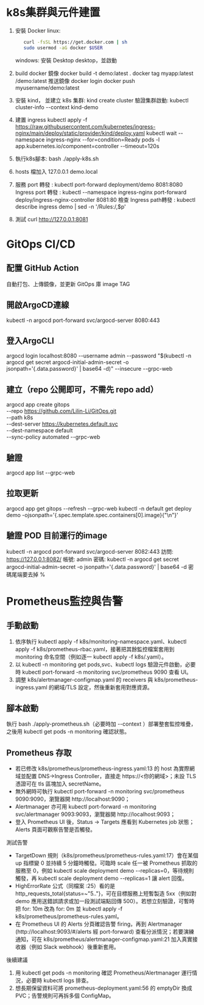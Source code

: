 # k8s集群與元件建置

1. 安裝 Docker
   linux:

   ```bash
      curl -fsSL https://get.docker.com | sh
      sudo usermod -aG docker $USER
   ```

   windows: 安裝 Desktop desktop，並啟動
2. build docker 鏡像
   docker build -t demo:latest .
   docker tag myapp:latest <dockerhub-username>/demo:latest
   推送鏡像
   docker login
   docker push myusername/demo:latest
3. 安裝 kind，
   並建立 k8s 集群: kind create cluster
   驗證集群啟動: kubectl cluster-info --context kind-demo
4. 建置 ingress
   kubectl apply -f https://raw.githubusercontent.com/kubernetes/ingress-nginx/main/deploy/static/provider/kind/deploy.yaml
   kubectl wait --namespace ingress-nginx --for=condition=Ready pods -l app.kubernetes.io/component=controller --timeout=120s
5. 執行k8s腳本:
   bash ./apply-k8s.sh
6. hosts 檔加入
   127.0.0.1 demo.local
7. 服務 port 轉發 : kubectl port-forward deployment/demo 8081:8080
   Ingress port 轉發 : kubectl --namespace ingress-nginx port-forward deploy/ingress-nginx-controller 8081:80
   檢查 Ingress path轉發 : kubectl describe ingress demo | sed -n '/Rules:/,$p'
8. 測試 curl http://127.0.0.1:8081

# GitOps CI/CD

## 配置 GitHub Action

自動打包、上傳鏡像，並更新 GitOps 庫 image TAG

## 開啟ArgoCD連線

kubectl -n argocd port-forward svc/argocd-server 8080:443

## 登入ArgoCLI

argocd login localhost:8080 --username admin
--password "$(kubectl -n argocd get secret argocd-initial-admin-secret -o jsonpath='{.data.password}' | base64 -d)"
--insecure --grpc-web

## 建立（repo 公開即可，不需先 repo add）

argocd app create gitops \
  --repo https://github.com/Lilin-Li/GitOps.git \
  --path k8s \
  --dest-server https://kubernetes.default.svc \
  --dest-namespace default \
  --sync-policy automated --grpc-web

## 驗證
argocd app list --grpc-web
## 拉取更新
argocd app get gitops --refresh --grpc-web
kubectl -n default get deploy demo -ojsonpath='{.spec.template.spec.containers[0].image}{"\n"}'

## 驗證 POD 目前運行的image
kubectl -n argocd port-forward svc/argocd-server 8082:443
訪問: https://127.0.0.1:8082/
帳號: admin
密碼: kubectl -n argocd get secret argocd-initial-admin-secret -o jsonpath='{.data.password}' | base64 -d
密碼尾端要去掉 %


# Prometheus監控與告警

## 手動啟動
  1. 依序執行 kubectl apply -f k8s/monitoring-namespace.yaml、kubectl apply -f k8s/prometheus-rbac.yaml，接著把其餘監控檔案套用到 monitoring 命名空間（例如逐一 kubectl apply -f k8s/<file>.yaml）。                                                                                                                                        
  2. 以 kubectl -n monitoring get pods,svc、kubectl logs 驗證元件啟動，必要時 kubectl port-forward -n monitoring svc/prometheus 9090 查看 UI。                                                                                                                                                                                              
  3. 調整 k8s/alertmanager-configmap.yaml 的 receivers 與 k8s/prometheus-ingress.yaml 的網域/TLS 設定，然後重新套用對應資源。

## 腳本啟動
執行 bash ./apply-prometheus.sh（必要時加 --context <your-context>）部署整套監控堆疊，之後用 kubectl get pods -n monitoring 確認狀態。


## Prometheus 存取                                                                                                                                                                                                                                                                                                                           
                                                                                                                                                                                                                                                                                                                                            
  - 若已修改 k8s/prometheus/prometheus-ingress.yaml:13 的 host 為實際網域並配置 DNS→Ingress Controller，直接走 https://<你的網域>；未設 TLS 憑證可在 tls 區塊加入 secretName。                                                                                                                                                              
  - 無外網時可執行 kubectl port-forward -n monitoring svc/prometheus 9090:9090，瀏覽器開 http://localhost:9090；
  - Alertmanager 亦可用 kubectl port-forward -n monitoring svc/alertmanager 9093:9093，瀏覽器開 http://localhost:9093；                                                                                                                                         
  - 登入 Prometheus UI 後，Status → Targets 應看到 Kubernetes job 狀態；Alerts 頁面可觀察告警是否觸發。                                                                                                                                                                                                                                     
                                                                                                                                                                                                                                                                                                                                            
  測試告警                                                                                                                                                                                                                                                                                                                                  
                                                                                                                                                                                                                                                                                                                                            
  - TargetDown 規則（k8s/prometheus/prometheus-rules.yaml:17）會在某個 up 指標變 0 並持續 5 分鐘時觸發。可臨時 scale 任一被 Prometheus 抓取的服務至 0，例如 kubectl scale deployment demo --replicas=0，等待規則觸發，再 kubectl scale deployment demo --replicas=1 讓 alert 回復。                                                         
  - HighErrorRate 公式（同檔案 :25）看的是 http_requests_total{status=~"5.."}，可在目標服務上短暫製造 5xx（例如對 demo 應用送錯誤請求或加一段測試端點回傳 500）。若想立刻驗證，可暫時把 for: 10m 改為 for: 0m 並 kubectl apply -f k8s/prometheus/prometheus-rules.yaml。                                                                    
  - 在 Prometheus UI 的 Alerts 分頁確認告警 firing，再到 Alertmanager (http://localhost:9093/#/alerts 經 port-forward) 查看分派情況；若要演練通知，可在 k8s/prometheus/alertmanager-configmap.yaml:21 加入真實接收器（例如 Slack webhook）後重新套用。                                                                                      
                                                                                                                                                                                                                                                                                                                                            
  後續建議                                                                                                                                                                                                                                                                                                                                  
                                                                                                                                                                                                                                                                                                                                            
  1. 用 kubectl get pods -n monitoring 確認 Prometheus/Alertmanager 運行情況，必要時 kubectl logs 排查。                                                                                                                                                                                                                                    
  2. 想長期保留資料可將 prometheus-deployment.yaml:56 的 emptyDir 換成 PVC；告警規則可再拆多個 ConfigMap。 